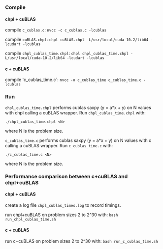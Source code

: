 ### Compile

#### chpl + cuBLAS
compile `c_cublas.c`:
```nvcc -c c_cublas.c -lcublas```

compile `cuBLAS.chpl`:
```chpl cuBLAS.chpl -L/usr/local/cuda-10.2/lib64 -lcudart -lcublas```

compile `chpl_cublas_time.chpl`:
```chpl chpl_cublas_time.chpl -L/usr/local/cuda-10.2/lib64 -lcudart -lcublas```

#### c + cuBLAS
compile 'c_cublas_time.c`:
```nvcc -o c_cublas_time c_cublas_time.c -lcublas```

### Run

`chpl_cublas_time.chpl` performs cublas saxpy (y = a*x + y) on N values with chpl calling a cuBLAS wrapper. Run `chpl_cublas_time.chpl` with:

```./chpl_cublas_time.chpl <N>```

where N is the problem size.

`c_cublas_time.c` performs cublas saxpy (y = a*x + y) on N values with c calling a cuBLAS wrapper. Run `c_cublas_time.c` with:

```./c_cublas_time.c <N>```

where N is the problem size.


### Performance comparison between c+cuBLAS and chpl+cuBLAS

#### chpl + cuBLAS
create a log file `chpl_cublas_times.log` to record timings.

run chpl+cuBLAS on problem sizes 2 to 2^30 with:
```bash run_chpl_cublas_time.sh```

#### c + cuBLAS
run c+cuBLAS on problem sizes 2 to 2^30 with:
```bash run_c_cublas_time.sh```
